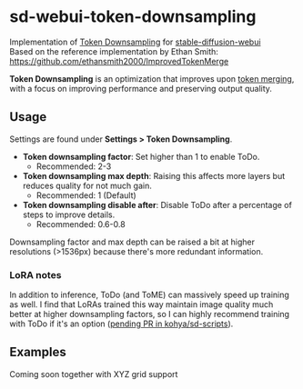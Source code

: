 # sd-webui-token-downsampling

Implementation of [Token Downsampling](https://arxiv.org/abs/2402.13573) for [stable-diffusion-webui](https://github.com/AUTOMATIC1111/stable-diffusion-webui)  
Based on the reference implementation by Ethan Smith: https://github.com/ethansmith2000/ImprovedTokenMerge

**Token Downsampling** is an optimization that improves upon [token merging](https://github.com/dbolya/tomesd), with a focus on improving performance and preserving output quality.

## Usage
Settings are found under **Settings > Token Downsampling**.

- **Token downsampling factor**: Set higher than 1 to enable ToDo.
  - Recommended: 2-3
- **Token downsampling max depth**: Raising this affects more layers but reduces quality for not much gain.
  - Recommended: 1 (Default)
- **Token downsampling disable after**: Disable ToDo after a percentage of steps to improve details.
  - Recommended: 0.6-0.8

Downsampling factor and max depth can be raised a bit at higher resolutions (\>1536px) because there's more redundant information.

### LoRA notes

In addition to inference, ToDo (and ToME) can massively speed up training as well. I find that LoRAs trained this way maintain image quality much better at higher downsampling factors, so I can highly recommend training with ToDo if it's an option ([pending PR in kohya/sd-scripts](https://github.com/kohya-ss/sd-scripts/pull/1151)).

## Examples
Coming soon together with XYZ grid support
